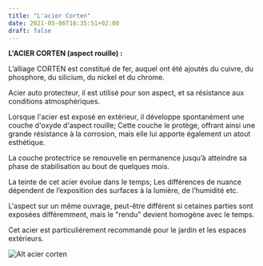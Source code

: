 ```yaml
---
title: "L'acier Corten"
date: 2021-05-06T16:35:51+02:00
draft: false
---
```


**L'ACIER CORTEN (aspect rouille) :**

L’alliage CORTEN est constitué de fer, auquel ont été ajoutés du cuivre, du phosphore, du silicium, du nickel et du chrome.

Acier auto protecteur, il est utilisé pour son aspect, et sa résistance aux conditions atmosphériques.

Lorsque l'acier est exposé en extérieur, il développe spontanément une couche d'oxyde d'aspect rouille; Cette couche le protège, offrant ainsi une grande résistance à la corrosion, mais elle lui apporte également un atout esthétique.

La couche protectrice se renouvelle en permanence jusqu’à atteindre sa phase de stabilisation au bout de quelques mois.

La teinte de cet acier évolue dans le temps; Les différences de nuance dépendent de l’exposition des surfaces à la lumière, de l’humidité etc.

L'aspect sur un même ouvrage, peut-être différent si cetaines parties sont exposées différemment, mais le "rendu" devient homogène avec le temps.

Cet acier est particulièrement recommandé pour le jardin et les espaces extérieurs.
  
![Alt acier corten](https://philk59.github.io/artwall/images/panneaucorten.jpg)



